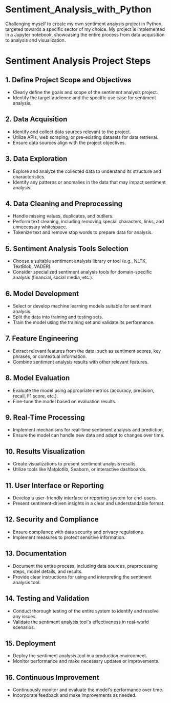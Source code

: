 # Sentiment_Analysis_with_Python
Challenging myself to create my own sentiment analysis project in Python, targeted towards a specific sector of my choice. My project is implemented in a Jupyter notebook, showcasing the entire process from data acquisition to analysis and visualization.


# Sentiment Analysis Project Steps

## 1. Define Project Scope and Objectives
   - Clearly define the goals and scope of the sentiment analysis project.
   - Identify the target audience and the specific use case for sentiment analysis.

## 2. Data Acquisition
   - Identify and collect data sources relevant to the project.
   - Utilize APIs, web scraping, or pre-existing datasets for data retrieval.
   - Ensure data sources align with the project objectives.

## 3. Data Exploration
   - Explore and analyze the collected data to understand its structure and characteristics.
   - Identify any patterns or anomalies in the data that may impact sentiment analysis.

## 4. Data Cleaning and Preprocessing
   - Handle missing values, duplicates, and outliers.
   - Perform text cleaning, including removing special characters, links, and unnecessary whitespace.
   - Tokenize text and remove stop words to prepare data for analysis.

## 5. Sentiment Analysis Tools Selection
   - Choose a suitable sentiment analysis library or tool (e.g., NLTK, TextBlob, VADER).
   - Consider specialized sentiment analysis tools for domain-specific analysis (financial, social media, etc.).

## 6. Model Development
   - Select or develop machine learning models suitable for sentiment analysis.
   - Split the data into training and testing sets.
   - Train the model using the training set and validate its performance.

## 7. Feature Engineering
   - Extract relevant features from the data, such as sentiment scores, key phrases, or contextual information.
   - Combine sentiment analysis results with other relevant features.

## 8. Model Evaluation
   - Evaluate the model using appropriate metrics (accuracy, precision, recall, F1 score, etc.).
   - Fine-tune the model based on evaluation results.

## 9. Real-Time Processing
   - Implement mechanisms for real-time sentiment analysis and prediction.
   - Ensure the model can handle new data and adapt to changes over time.

## 10. Results Visualization
   - Create visualizations to present sentiment analysis results.
   - Utilize tools like Matplotlib, Seaborn, or interactive dashboards.

## 11. User Interface or Reporting
   - Develop a user-friendly interface or reporting system for end-users.
   - Present sentiment-driven insights in a clear and understandable format.

## 12. Security and Compliance
   - Ensure compliance with data security and privacy regulations.
   - Implement measures to protect sensitive information.

## 13. Documentation
   - Document the entire process, including data sources, preprocessing steps, model details, and results.
   - Provide clear instructions for using and interpreting the sentiment analysis tool.

## 14. Testing and Validation
   - Conduct thorough testing of the entire system to identify and resolve any issues.
   - Validate the sentiment analysis tool's effectiveness in real-world scenarios.

## 15. Deployment
   - Deploy the sentiment analysis tool in a production environment.
   - Monitor performance and make necessary updates or improvements.

## 16. Continuous Improvement
   - Continuously monitor and evaluate the model's performance over time.
   - Incorporate feedback and make improvements as needed.
